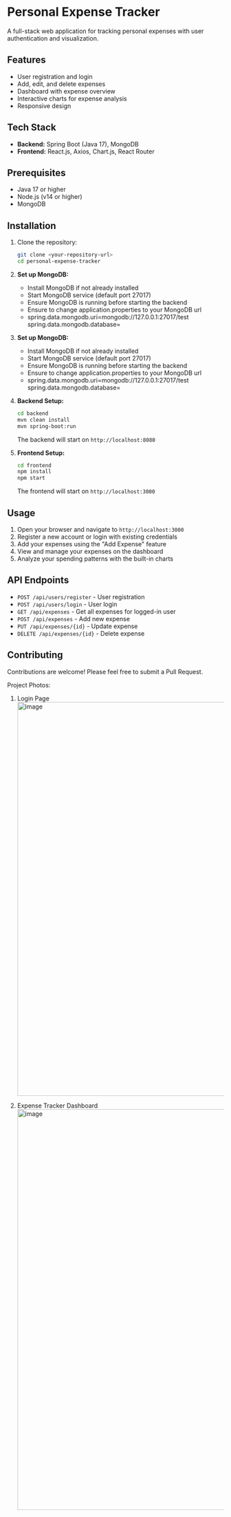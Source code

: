 # Personal Expense Tracker

A full-stack web application for tracking personal expenses with user authentication and visualization.

## Features

- User registration and login
- Add, edit, and delete expenses
- Dashboard with expense overview
- Interactive charts for expense analysis
- Responsive design

## Tech Stack

- **Backend:** Spring Boot (Java 17), MongoDB
- **Frontend:** React.js, Axios, Chart.js, React Router

## Prerequisites

- Java 17 or higher
- Node.js (v14 or higher)
- MongoDB

## Installation

1. Clone the repository:
   ```bash
   git clone <your-repository-url>
   cd personal-expense-tracker
   ```
2. **Set up MongoDB:**
   - Install MongoDB if not already installed
   - Start MongoDB service (default port 27017)
   - Ensure MongoDB is running before starting the backend
   - Ensure to change application.properties to your MongoDB url
   - spring.data.mongodb.uri=mongodb://127.0.0.1:27017/test
     spring.data.mongodb.database=<database-name>

2. **Set up MongoDB:**
   - Install MongoDB if not already installed
   - Start MongoDB service (default port 27017)
   - Ensure MongoDB is running before starting the backend
   - Ensure to change application.properties to your MongoDB url
   - spring.data.mongodb.uri=mongodb://127.0.0.1:27017/test
     spring.data.mongodb.database=<database-name>

3. **Backend Setup:**
   ```bash
   cd backend
   mvn clean install
   mvn spring-boot:run
   ```
   The backend will start on `http://localhost:8080`

4. **Frontend Setup:**
   ```bash
   cd frontend
   npm install
   npm start
   ```
   The frontend will start on `http://localhost:3000`

## Usage

1. Open your browser and navigate to `http://localhost:3000`
2. Register a new account or login with existing credentials
3. Add your expenses using the "Add Expense" feature
4. View and manage your expenses on the dashboard
5. Analyze your spending patterns with the built-in charts

## API Endpoints

- `POST /api/users/register` - User registration
- `POST /api/users/login` - User login
- `GET /api/expenses` - Get all expenses for logged-in user
- `POST /api/expenses` - Add new expense
- `PUT /api/expenses/{id}` - Update expense
- `DELETE /api/expenses/{id}` - Delete expense

## Contributing

Contributions are welcome! Please feel free to submit a Pull Request.


Project Photos:
1. Login Page
   <img width="1789" height="916" alt="image" src="https://github.com/user-attachments/assets/620d32f6-5137-403c-bffa-fd74600cf688" />

2. Expense Tracker Dashboard
   <img width="1352" height="932" alt="image" src="https://github.com/user-attachments/assets/c3acc942-d902-4d8f-8644-7b73e0cb4df9" />
